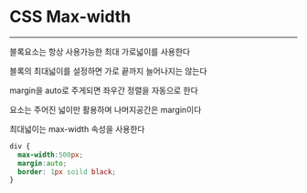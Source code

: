 # CSS Max-width
------------------------

블록요소는 항상 사용가능한 최대 가로넓이를 사용한다

블록의 최대넓이를 설정하면 가로 끝까지 늘어나지는 않는다

margin을 auto로 주게되면 좌우간 정렬을 자동으로 한다

요소는 주어진 넓이만 활용하며 나머지공간은 margin이다

최대넓이는 max-width 속성을 사용한다

```css
div {
  max-width:500px;
  margin:auto;
  border: 1px soild black;
}

```
